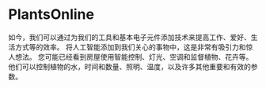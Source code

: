 # PlantsOnline
如今，我们可以通过为我们的工具和基本电子元件添加技术来提高工作、爱好、生活方式等的效率。 将人工智能添加到我们关心的事物中，这是非常有吸引力和惊人想法。 您可能已经看到房屋使用智能控制、灯光、空调和监督植物、花卉等。 他们可以控制植物的水，时间和数量、照明、温度，以及许多其他重要和有效的参数。
